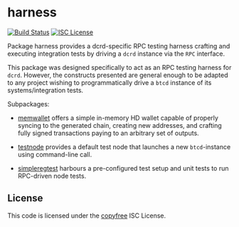 harness
=======
[![Build Status](http://img.shields.io/travis/btcsuite/btcd.svg)](https://travis-ci.org/btcsuite/btcd)
[![ISC License](http://img.shields.io/badge/license-ISC-blue.svg)](http://copyfree.org)

Package harness provides a dcrd-specific RPC testing harness crafting and
executing integration tests by driving a `dcrd` instance via the `RPC`
interface.

This package was designed specifically to act as an RPC testing harness for
`dcrd`. However, the constructs presented are general enough to be adapted to
any project wishing to programmatically drive a `btcd` instance of its
systems/integration tests.

Subpackages:

 - [memwallet](https://github.com/btcsuite/btcd/tree/master/integration/harness/memwallet)
 offers a simple in-memory HD wallet capable of properly syncing to the
 generated chain, creating new addresses, and crafting fully signed transactions
 paying to an arbitrary set of outputs.

 - [testnode](https://github.com/decred/btcd/tree/master/integration/harness/testnode)
 provides a default test node that launches a new
 `btcd`-instance using command-line call.

 - [simpleregtest](https://github.com/decred/dcrd/tree/master/integration/harness/simpleregtest)
 harbours a pre-configured test setup and unit tests to run RPC-driven node tests.

 ## License
 This code is licensed under the [copyfree](http://copyfree.org) ISC License.